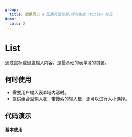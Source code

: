 ```yaml
---
group:
  title: 数据展示 # 配置页面标题,同时生成 <title> 标签
demo:
  cols: 2
---
```

# List
通过鼠标或键盘输入内容，是最基础的表单域的包装。

## 何时使用
- 需要用户输入表单域内容时。
- 提供组合型输入框，带搜索的输入框，还可以进行大小选择。

## 代码演示
<!-- prettier-ignore -->
#### 基本使用
<code src="./demo/basic.tsx" />

<code src="./demo/rollLoading.tsx" />

<code src="./demo/variableList.tsx" />